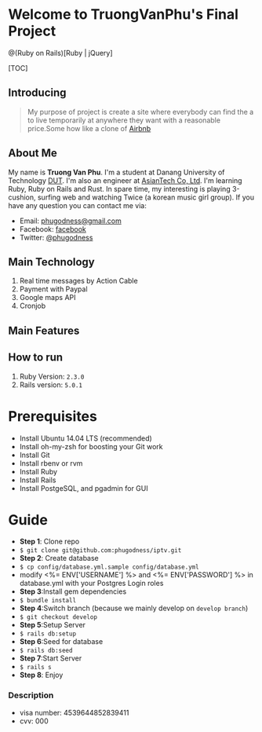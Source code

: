 
# Welcome to TruongVanPhu's Final Project

@(Ruby on Rails)[Ruby | jQuery]

[TOC]

## Introducing

> My purpose of project is create a site where everybody can find the a to live temporarily at anywhere they want with a reasonable price.Some how like a clone of [Airbnb](http://www.airbnb.com)

## About Me

  My name is **Truong Van Phu**. I'm a student at Danang University of Technology [DUT](http://dut.udn.vn). I'm also an engineer at [AsianTech Co, Ltd](http://www.asiantech.vn). I'm learning Ruby,  Ruby on Rails and Rust. In spare time, my interesting is playing 3-cushion, surfing web and watching Twice (a korean music girl group).
If you have any question you can contact me via:
- Email: <phugodness@gmail.com>
- Facebook: [facebook](http://facebook.com/phugodness)
- Twitter: [@phugodness](twitter.com/phugodness)

## Main Technology
1. Real time messages by Action Cable
2. Payment with Paypal
3. Google maps API
4. Cronjob

## Main Features

## How to run
1. Ruby Version:  `2.3.0`
2. Rails version: `5.0.1`

# Prerequisites
- Install Ubuntu 14.04 LTS (recommended)
- Install oh-my-zsh for boosting your Git work
- Install Git
- Install rbenv or rvm
 - Install Ruby
 - Install Rails
- Install PostgeSQL, and pgadmin for GUI

# Guide
- **Step 1**: Clone repo
 - ```$ git clone git@github.com:phugodness/iptv.git```
- **Step 2**: Create database
 - ```$ cp config/database.yml.sample config/database.yml```
 - modify <%= ENV['USERNAME'] %> and <%= ENV['PASSWORD'] %> in database.yml with your Postgres Login roles
- **Step 3**:Install gem dependencies
 - ```$ bundle install```
- **Step 4**:Switch branch (because we mainly develop on ``develop branch``)
 - ```$ git checkout develop```
- **Step 5**:Setup Server
 - ```$ rails db:setup```
- **Step 6**:Seed for database
 - ```$ rails db:seed```
- **Step 7**:Start Server
 - ```$ rails s```
- **Step 8**: Enjoy

### Description
- visa number: 4539644852839411
- cvv: 000
